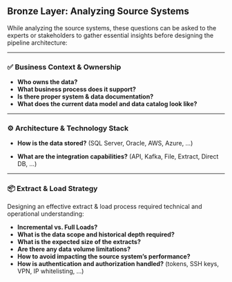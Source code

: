 ## Bronze Layer: Analyzing Source Systems

While analyzing the source systems, these questions can be asked to the experts or stakeholders to gather essential insights before designing the pipeline architecture:

---

### ✅ Business Context & Ownership

- **Who owns the data?**
- **What business process does it support?**
- **Is there proper system & data documentation?**
- **What does the current data model and data catalog look like?**

---

### ⚙️ Architecture & Technology Stack

- **How is the data stored?**
  (SQL Server, Oracle, AWS, Azure, …)
    
- **What are the integration capabilities?**
    (API, Kafka, File, Extract, Direct DB, …)
    

---

### 📦 Extract & Load Strategy

Designing an effective extract & load process required technical and operational understanding:

- **Incremental vs. Full Loads?**
- **What is the data scope and historical depth required?**
- **What is the expected size of the extracts?**
- **Are there any data volume limitations?**
- **How to avoid impacting the source system’s performance?**
- **How is authentication and authorization handled?**
    (tokens, SSH keys, VPN, IP whitelisting, …)
